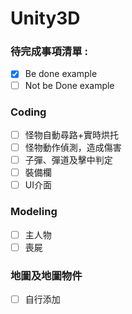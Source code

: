 # Unity3D
### 待完成事項清單 :
- [x] Be done example
- [ ] Not be Done example
### Coding
- [ ] 怪物自動尋路+實時烘托
- [ ] 怪物動作偵測，造成傷害
- [ ] 子彈、彈道及擊中判定
- [ ] 裝備欄
- [ ] UI介面
### Modeling
- [ ] 主人物
- [ ] 喪屍
### 地圖及地圖物件
- [ ] 自行添加
